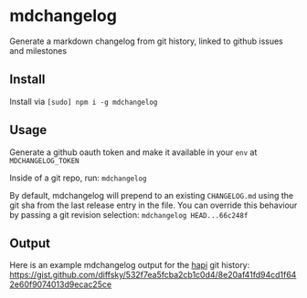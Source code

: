 # mdchangelog

Generate a markdown changelog from git history, linked to github issues and milestones

## Install

Install via `[sudo] npm i -g mdchangelog`

## Usage

Generate a github oauth token and make it available in your `env` at `MDCHANGELOG_TOKEN`

Inside of a git repo, run: `mdchangelog`

By default, mdchangelog will prepend to an existing `CHANGELOG.md` using the git sha from the
last release entry in the file. You can override this behaviour by passing a git
revision selection: `mdchangelog HEAD...66c248f`

## Output

Here is an example mdchangelog output for the [hapi](https://github.com/spumko/hapi) git history:
https://gist.github.com/diffsky/532f7ea5fcba2cb1c0d4/8e20af41fd94cd1f642e60f9074013d9ecac25ce
